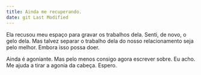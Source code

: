 ```yaml
---
title: Ainda me recuperando.
date: git Last Modified
---
```


Ela recusou meu espaço para gravar os trabalhos dela. Senti, de novo, o gelo dela. Mas talvez separar o trabalho dela do nosso relacionamento seja pelo melhor. Embora isso possa doer.

Ainda é agoniante. Mas pelo menos consigo agora escrever sobre. Eu acho. Me ajuda a tirar a agonia da cabeça. Espero.